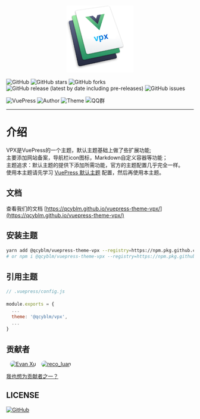 <p align="center">
  <a href="https://qcyblm.github.io/vuepress-theme-vpx/" target="_blank">
    <img width="180" src="./packages/docs/docs/.vuepress/public/vpx.png" alt="logo">
  </a>
</p>

![GitHub](https://img.shields.io/github/license/qcyblm/vuepress-theme-vpx)
![GitHub stars](https://img.shields.io/github/stars/qcyblm/vuepress-theme-vpx)
![GitHub forks](https://img.shields.io/github/forks/qcyblm/vuepress-theme-vpx)
![GitHub release (latest by date including pre-releases)](https://img.shields.io/github/v/release/qcyblm/vuepress-theme-vpx?include_prereleases)
![GitHub issues](https://img.shields.io/github/issues/qcyblm/vuepress-theme-vpx)

![VuePress](https://img.shields.io/badge/VuePress-%3E%3D%201.5.4-blue.svg)
![Author](https://img.shields.io/badge/Author-qcyblm-red)
![Theme](https://img.shields.io/badge/Theme-@qcyblm/vuepress-%2dtheme-%2dvpx-red)
![QQ群](https://img.shields.io/badge/QQ群-984339883-red)

------------------

# 介绍
VPX是VuePress的一个主题，默认主题基础上做了些扩展功能;  
主要添加网站备案，导航栏icon图标，Markdown自定义容器等功能；  
主题追求：默认主题的提供下添加所需功能，官方的主题配置几乎完全一样。  
使用本主题请先学习 [VuePress 默认主题](https://www.vuepress.cn/theme/default-theme-config.html) 配置，然后再使用本主题。

## 文档
查看我们的文档 [https://qcyblm.github.io/vuepress-theme-vpx/](https://qcyblm.github.io/vuepress-theme-vpx/)

## 安装主题
``` sh
yarn add @qcyblm/vuepress-theme-vpx --registry=https://npm.pkg.github.com/
# or npm i @qcyblm/vuepress-theme-vpx --registry=https://npm.pkg.github.com/
```
## 引用主题
``` js
// .vuepress/config.js

module.exports = {
  ...
  theme: '@qcyblm/vpx',
  ...
}
```

## 贡献者

 [<img src="https://avatars3.githubusercontent.com/u/5212214?s=60&u=4a0a0d206bcd8ba7b053efe19ec9764a0665d6dc&v=4" width="32px" height="32px" alt="Evan Xu" style="border-radius: 32px;margin-left: 10px;">](https://github.com/xugaoyi/vuepress-theme-vdoing-doc "Evan Xu")
 [<img src="https://avatars2.githubusercontent.com/u/18067907?s=60&u=d90efd2d6b8be80fe44c129a324b1d262d657e51&v=4" width="32px" height="32px" alt="reco_luan" style="border-radius: 32px;margin-left: 10px;">](https://github.com/vuepress-reco/vuepress-theme-reco "reco_luan")

[我也想为贡献者之一？](https://github.com/qcyblm/vuepress-theme-vpx/pulls)

## LICENSE
[![GitHub](https://img.shields.io/github/license/qcyblm/vuepress-theme-vpx)](./LICENSE)